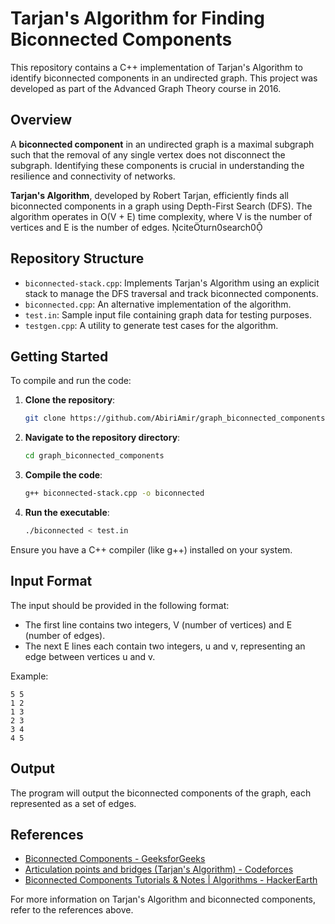 # Tarjan's Algorithm for Finding Biconnected Components

This repository contains a C++ implementation of Tarjan's Algorithm to identify biconnected components in an undirected graph. This project was developed as part of the Advanced Graph Theory course in 2016.

## Overview

A **biconnected component** in an undirected graph is a maximal subgraph such that the removal of any single vertex does not disconnect the subgraph. Identifying these components is crucial in understanding the resilience and connectivity of networks.

**Tarjan's Algorithm**, developed by Robert Tarjan, efficiently finds all biconnected components in a graph using Depth-First Search (DFS). The algorithm operates in O(V + E) time complexity, where V is the number of vertices and E is the number of edges. citeturn0search0

## Repository Structure

- `biconnected-stack.cpp`: Implements Tarjan's Algorithm using an explicit stack to manage the DFS traversal and track biconnected components.
- `biconnected.cpp`: An alternative implementation of the algorithm.
- `test.in`: Sample input file containing graph data for testing purposes.
- `testgen.cpp`: A utility to generate test cases for the algorithm.

## Getting Started

To compile and run the code:

1. **Clone the repository**:
   ```bash
   git clone https://github.com/AbiriAmir/graph_biconnected_components.git
   ```
2. **Navigate to the repository directory**:
   ```bash
   cd graph_biconnected_components
   ```
3. **Compile the code**:
   ```bash
   g++ biconnected-stack.cpp -o biconnected
   ```
4. **Run the executable**:
   ```bash
   ./biconnected < test.in
   ```

Ensure you have a C++ compiler (like g++) installed on your system.

## Input Format

The input should be provided in the following format:

- The first line contains two integers, V (number of vertices) and E (number of edges).
- The next E lines each contain two integers, u and v, representing an edge between vertices u and v.

Example:
```
5 5
1 2
1 3
2 3
3 4
4 5
```

## Output

The program will output the biconnected components of the graph, each represented as a set of edges.

## References

- [Biconnected Components - GeeksforGeeks](https://www.geeksforgeeks.org/biconnected-components/)
- [Articulation points and bridges (Tarjan's Algorithm) - Codeforces](https://codeforces.com/blog/entry/71146)
- [Biconnected Components Tutorials & Notes | Algorithms - HackerEarth](https://www.hackerearth.com/practice/algorithms/graphs/biconnected-components/tutorial/)

For more information on Tarjan's Algorithm and biconnected components, refer to the references above. 
